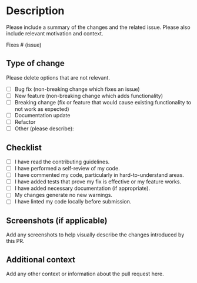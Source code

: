 # Description
Please include a summary of the changes and the related issue. Please also include relevant motivation and context.

Fixes # (issue)

## Type of change
Please delete options that are not relevant.
- [ ] Bug fix (non-breaking change which fixes an issue)
- [ ] New feature (non-breaking change which adds functionality)
- [ ] Breaking change (fix or feature that would cause existing functionality to not work as expected)
- [ ] Documentation update
- [ ] Refactor
- [ ] Other (please describe):

## Checklist
- [ ] I have read the contributing guidelines.
- [ ] I have performed a self-review of my code.
- [ ] I have commented my code, particularly in hard-to-understand areas.
- [ ] I have added tests that prove my fix is effective or my feature works.
- [ ] I have added necessary documentation (if appropriate).
- [ ] My changes generate no new warnings.
- [ ] I have linted my code locally before submission.

## Screenshots (if applicable)
Add any screenshots to help visually describe the changes introduced by this PR.

## Additional context
Add any other context or information about the pull request here.
